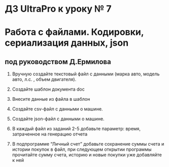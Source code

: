 # ДЗ UltraPro к уроку № 7

# Работа с файлами. Кодировки, сериализация данных, json

## под руководством Д.Ермилова

1. Вручную создайте текстовый файл с данными 
(марка авто, модель авто, л.с. , объем двигателя).

2. Создайте шаблон документа doc

3. Внесите данные из файла в шаблон

4. Создайте csv-файл с данными о машине.

5. Создайте json-файл с данными о машине.

6. В каждый файл из заданий 2-5 добавьте параметр: 
время, затраченное на генерацию отчета

7. В подпрограмме “Личный счет” добавьте сохранение суммы счета и истории покупок в файл, 
при следующем открытии программы прочитайте сумму счета, 
историю и новые покупки уже добавляйте к ней

